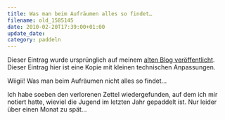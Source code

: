```yaml
---
title: Was man beim Aufräumen alles so findet…
filename: old_1585145
date: 2010-02-20T17:39:00+01:00
update_date:
category: paddeln
---
```

Dieser Eintrag wurde ursprünglich auf meinem [alten Blog veröffentlicht](https://stu.blogger.de/stories/1585145/). Dieser Eintrag hier ist eine Kopie mit kleinen technischen Anpassungen.

Wiigii! Was man beim Aufräumen nicht alles so findet…

Ich habe soeben den verlorenen Zettel wiedergefunden, auf dem ich mir notiert hatte, wieviel die Jugend im letzten Jahr gepaddelt ist. Nur leider über einen Monat zu spät…
